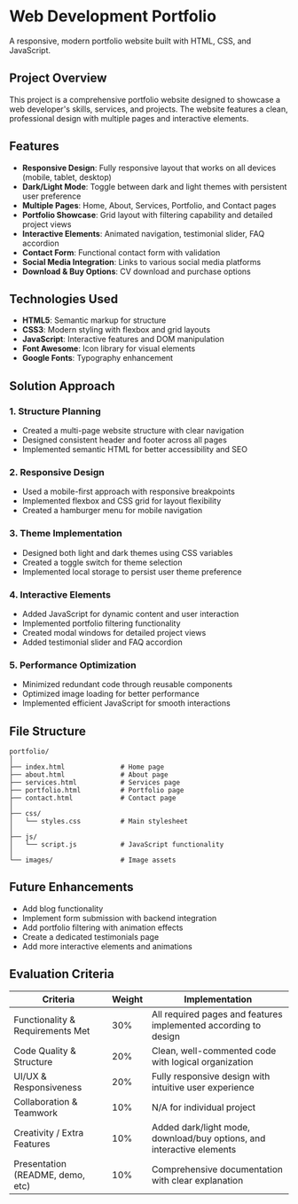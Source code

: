 # Web Development Portfolio

A responsive, modern portfolio website built with HTML, CSS, and JavaScript.

## Project Overview

This project is a comprehensive portfolio website designed to showcase a web developer's skills, services, and projects. The website features a clean, professional design with multiple pages and interactive elements.

## Features

- **Responsive Design**: Fully responsive layout that works on all devices (mobile, tablet, desktop)
- **Dark/Light Mode**: Toggle between dark and light themes with persistent user preference
- **Multiple Pages**: Home, About, Services, Portfolio, and Contact pages
- **Portfolio Showcase**: Grid layout with filtering capability and detailed project views
- **Interactive Elements**: Animated navigation, testimonial slider, FAQ accordion
- **Contact Form**: Functional contact form with validation
- **Social Media Integration**: Links to various social media platforms
- **Download & Buy Options**: CV download and purchase options

## Technologies Used

- **HTML5**: Semantic markup for structure
- **CSS3**: Modern styling with flexbox and grid layouts
- **JavaScript**: Interactive features and DOM manipulation
- **Font Awesome**: Icon library for visual elements
- **Google Fonts**: Typography enhancement

## Solution Approach

### 1. Structure Planning
- Created a multi-page website structure with clear navigation
- Designed consistent header and footer across all pages
- Implemented semantic HTML for better accessibility and SEO

### 2. Responsive Design
- Used a mobile-first approach with responsive breakpoints
- Implemented flexbox and CSS grid for layout flexibility
- Created a hamburger menu for mobile navigation

### 3. Theme Implementation
- Designed both light and dark themes using CSS variables
- Created a toggle switch for theme selection
- Implemented local storage to persist user theme preference

### 4. Interactive Elements
- Added JavaScript for dynamic content and user interaction
- Implemented portfolio filtering functionality
- Created modal windows for detailed project views
- Added testimonial slider and FAQ accordion

### 5. Performance Optimization
- Minimized redundant code through reusable components
- Optimized image loading for better performance
- Implemented efficient JavaScript for smooth interactions

## File Structure

```
portfolio/
│
├── index.html              # Home page
├── about.html              # About page
├── services.html           # Services page
├── portfolio.html          # Portfolio page
├── contact.html            # Contact page
│
├── css/
│   └── styles.css          # Main stylesheet
│
├── js/
│   └── script.js           # JavaScript functionality
│
└── images/                 # Image assets
```

## Future Enhancements

- Add blog functionality
- Implement form submission with backend integration
- Add portfolio filtering with animation effects
- Create a dedicated testimonials page
- Add more interactive elements and animations

## Evaluation Criteria

| Criteria | Weight | Implementation |
|----------|--------|----------------|
| Functionality & Requirements Met | 30% | All required pages and features implemented according to design |
| Code Quality & Structure | 20% | Clean, well-commented code with logical organization |
| UI/UX & Responsiveness | 20% | Fully responsive design with intuitive user experience |
| Collaboration & Teamwork | 10% | N/A for individual project |
| Creativity / Extra Features | 10% | Added dark/light mode, download/buy options, and interactive elements |
| Presentation (README, demo, etc) | 10% | Comprehensive documentation with clear explanation |